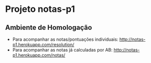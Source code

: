 # Projeto notas-p1

## Ambiente de Homologação

- Para acompanhar as notas/pontuações individuais: http://notas-p1.herokuapp.com/resolution/
- Para acompanhar as notas já calculadas por AB: http://notas-p1.herokuapp.com/notas/
